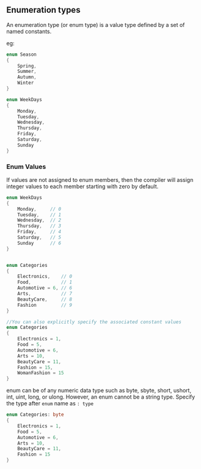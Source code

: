 ## Enumeration types
An enumeration type (or enum type) is a value type defined by a set of named constants.

eg:
```cs
enum Season
{
    Spring,
    Summer,
    Autumn,
    Winter
}

enum WeekDays
{
    Monday,
    Tuesday,
    Wednesday,
    Thursday,
    Friday,
    Saturday,
    Sunday
}
```

### Enum Values
If values are not assigned to enum members, then the compiler will assign integer values to each member starting with zero by default.
```cs
enum WeekDays
{
    Monday,     // 0
    Tuesday,    // 1
    Wednesday,  // 2
    Thursday,   // 3
    Friday,     // 4
    Saturday,   // 5
    Sunday      // 6
}


enum Categories
{
    Electronics,    // 0
    Food,           // 1
    Automotive = 6, // 6
    Arts,           // 7
    BeautyCare,     // 8
    Fashion         // 9
}

//You can also explicitly specify the associated constant values
enum Categories
{
    Electronics = 1,  
    Food = 5, 
    Automotive = 6, 
    Arts = 10, 
    BeautyCare = 11, 
    Fashion = 15,
    WomanFashion = 15
}

```

enum can be of any numeric data type such as byte, sbyte, short, ushort, int, uint, long, or ulong. However, an enum cannot be a string type.  Specify the type after `enum` name as `: type`

```cs
enum Categories: byte
{
    Electronics = 1,  
    Food = 5, 
    Automotive = 6, 
    Arts = 10, 
    BeautyCare = 11, 
    Fashion = 15
}
```
